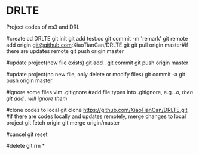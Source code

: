 # DRLTE
Project codes of ns3 and DRL

#create
cd DRLTE
git init
git add test.cc
git commit -m 'remark'
git remote add origin git@github.com:XiaoTianCan/DRLTE.git
git pull origin master#if there are updates remote
git push origin master

#update project(new file exists)
git add .
git commit
git push origin master

#update project(no new file, only delete or modify files)
git commit -a
git push origin master

#ignore some files
vim .gitignore #add file types into .gitignore, e.g. *.o, then git add . will ignore them*

#clone codes to local
git clone https://github.com/XiaoTianCan/DRLTE.git
#if there are codes locally and updates remotely, merge changes to local project
git fetch origin
git merge origin/master

#cancel
git reset

#delete
git rm *
